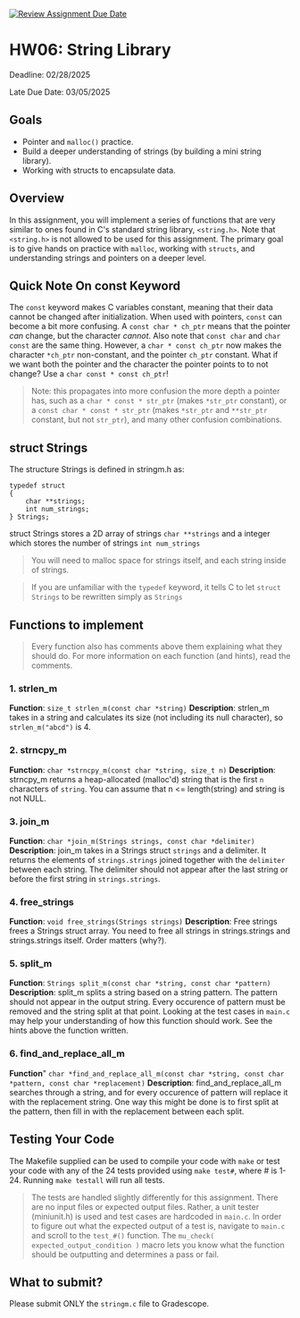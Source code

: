 [![Review Assignment Due Date](https://classroom.github.com/assets/deadline-readme-button-22041afd0340ce965d47ae6ef1cefeee28c7c493a6346c4f15d667ab976d596c.svg)](https://classroom.github.com/a/Q-prEO8l)
# HW06: String Library
Deadline: 02/28/2025 

Late Due Date: 03/05/2025

## Goals
- Pointer and `malloc()` practice.
- Build a deeper understanding of strings (by building a mini string library).
- Working with structs to encapsulate data.

## Overview
In this assignment, you will implement a series of functions that are very similar to ones found in C's standard string library, `<string.h>`. Note that `<string.h>` is not allowed to be used for this assignment. The primary goal is to give hands on practice with `malloc`, working with `structs`, and understanding strings and pointers on a deeper level.

## Quick Note On const Keyword
The `const` keyword makes C variables constant, meaning that their data cannot be changed after initialization. When used with pointers, `const` can become a bit more confusing. A `const char * ch_ptr` means that the pointer _can_ change, but the character _cannot_. Also note that `const char` and `char const` are the same thing. However, a `char * const ch_ptr` now makes the character `*ch_ptr` non-constant, and the pointer `ch_ptr` constant. What if we want both the pointer and the character the pointer points to to not change? Use a `char const * const ch_ptr`!
> Note: this propagates into more confusion the more depth a pointer has, such as a `char * const * str_ptr` (makes `*str_ptr` constant), or a `const char * const * str_ptr` (makes `*str_ptr` and `**str_ptr` constant, but not `str_ptr`), and many other confusion combinations.

## struct Strings
The structure Strings is defined in stringm.h as:
```
typedef struct
{
    char **strings;
    int num_strings;
} Strings;
```
struct Strings stores a 2D array of strings `char **strings` and a integer which stores the number of strings `int num_strings`
> You will need to malloc space for strings itself, and each string inside of strings.

> If you are unfamiliar with the `typedef` keyword, it tells C to let `struct Strings` to be rewritten simply as `Strings`

## Functions to implement
> Every function also has comments above them explaining what they should do. For more information on each function (and hints), read the comments.
### 1. strlen_m
**Function**: `size_t strlen_m(const char *string)`
**Description**: strlen_m takes in a string and calculates its size (not including its null character), so `strlen_m("abcd")` is 4.

### 2. strncpy_m
**Function**: `char *strncpy_m(const char *string, size_t n)`
**Description**: strncpy_m returns a heap-allocated (malloc'd) string that is the first `n` characters of `string`. You can assume that n <= length(string) and string is not NULL.

### 3. join_m
**Function**: `char *join_m(Strings strings, const char *delimiter)`
**Description**: join_m takes in a Strings struct `strings` and a delimiter. It returns the elements of `strings.strings` joined together with the `delimiter` between each string. The delimiter should not appear after the last string or before the first string in `strings.strings`.

### 4. free_strings
**Function**: `void free_strings(Strings strings)`
**Description**: Free strings frees a Strings struct array. You need to free all strings in strings.strings and strings.strings itself. Order matters (why?).

### 5. split_m
**Function**: `Strings split_m(const char *string, const char *pattern)`
**Description**: split_m splits a string based on a string pattern. The pattern should not appear in the output string. Every occurence of pattern must be removed and the string split at that point. Looking at the test cases in `main.c` may help your understanding of how this function should work. See the hints above the function written.

### 6. find_and_replace_all_m
**Function**" `char *find_and_replace_all_m(const char *string, const char *pattern, const char *replacement)`
**Description**: find_and_replace_all_m searches through a string, and for every occurence of pattern will replace it with the replacement string. One way this might be done is to first split at the pattern, then fill in with the replacement between each split.

## Testing Your Code
The Makefile supplied can be used to compile your code with `make` or test your code with any of the 24 tests provided using `make test#`, where # is 1-24. Running `make testall` will run all tests.
> The tests are handled slightly differently for this assignment. There are no input files or expected output files. Rather, a unit tester (miniunit.h) is used and test cases are hardcoded in `main.c`. In order to figure out what the expected output of a test is, navigate to `main.c` and scroll to the `test_#()` function. The `mu_check( expected_output_condition )` macro lets you know what the function should be outputting and determines a pass or fail.

## What to submit?
Please submit ONLY the `stringm.c` file to Gradescope.
